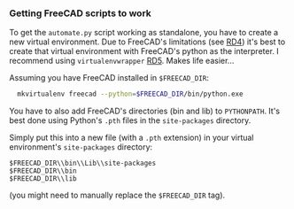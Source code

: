 ### Getting FreeCAD scripts to work ###

To get the `automate.py` script working as standalone, you have to create a new virtual
environment. Due to FreeCAD's limitations (see [RD4]) it's best to create that
virtual environment with FreeCAD's python as the interpreter. I recommend using
`virtualenvwrapper` [RD5]. Makes life easier...

Assuming you have FreeCAD installed in `$FREECAD_DIR`:

``` bash
  mkvirtualenv freecad --python=$FREECAD_DIR/bin/python.exe

```

You have to also add FreeCAD's directories (bin and lib) to `PYTHONPATH`. It's
best done using Python's `.pth` files in the `site-packages` directory.

Simply put this into a new file (with a `.pth` extension) in your virtual
environment's `site-packages` directory:

```
$FREECAD_DIR\\bin\\Lib\\site-packages
$FREECAD_DIR\\bin
$FREECAD_DIR\\lib
```
(you might need to manually replace the `$FREECAD_DIR` tag).


[RD1]: http://edge.rit.edu/edge/P14651/public/Miscellaneous/Design%20rules%20for%20vacuum%20chambers.pdf
[RD2]: https://plastics.ulprospector.com/generics/3/c/t/acrylic-properties-processing
[RD3]: http://www.amesweb.info/Materials/Density_of_Aluminum.aspx
[RD4]: https://www.freecadweb.org/wiki/Embedding_FreeCAD
[RD5]: http://virtualenvwrapper.readthedocs.io/en/latest/index.html
